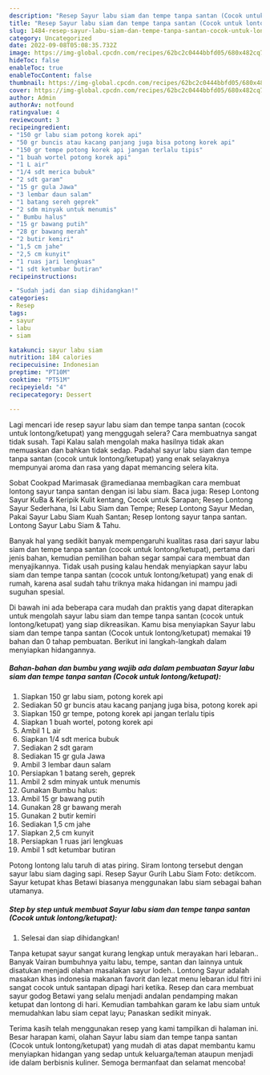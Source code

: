 ```yaml
---
description: "Resep Sayur labu siam dan tempe tanpa santan (Cocok untuk lontong/ketupat) yang Bikin Ngiler, Buat Buka Puasa}"
title: "Resep Sayur labu siam dan tempe tanpa santan (Cocok untuk lontong/ketupat) yang Bikin Ngiler, Buat Buka Puasa}"
slug: 1484-resep-sayur-labu-siam-dan-tempe-tanpa-santan-cocok-untuk-lontong-ketupat-yang-bikin-ngiler-buat-buka-puasa
category: Uncategorized
date: 2022-09-08T05:08:35.732Z
image: https://img-global.cpcdn.com/recipes/62bc2c0444bbfd05/680x482cq70/sayur-labu-siam-dan-tempe-tanpa-santan-cocok-untuk-lontongketupat-foto-resep-utama.jpg
hideToc: false
enableToc: true
enableTocContent: false
thumbnail: https://img-global.cpcdn.com/recipes/62bc2c0444bbfd05/680x482cq70/sayur-labu-siam-dan-tempe-tanpa-santan-cocok-untuk-lontongketupat-foto-resep-utama.jpg
cover: https://img-global.cpcdn.com/recipes/62bc2c0444bbfd05/680x482cq70/sayur-labu-siam-dan-tempe-tanpa-santan-cocok-untuk-lontongketupat-foto-resep-utama.jpg
author: Admin
authorAv: notfound
ratingvalue: 4
reviewcount: 3
recipeingredient:
- "150 gr labu siam potong korek api"
- "50 gr buncis atau kacang panjang juga bisa potong korek api"
- "150 gr tempe potong korek api jangan terlalu tipis"
- "1 buah wortel potong korek api"
- "1 L air"
- "1/4 sdt merica bubuk"
- "2 sdt garam"
- "15 gr gula Jawa"
- "3 lembar daun salam"
- "1 batang sereh geprek"
- "2 sdm minyak untuk menumis"
- " Bumbu halus"
- "15 gr bawang putih"
- "28 gr bawang merah"
- "2 butir kemiri"
- "1,5 cm jahe"
- "2,5 cm kunyit"
- "1 ruas jari lengkuas"
- "1 sdt ketumbar butiran"
recipeinstructions:

- "Sudah jadi dan siap dihidangkan!"
categories:
- Resep
tags:
- sayur
- labu
- siam

katakunci: sayur labu siam 
nutrition: 184 calories
recipecuisine: Indonesian
preptime: "PT10M"
cooktime: "PT51M"
recipeyield: "4"
recipecategory: Dessert

---
```



Lagi mencari ide resep sayur labu siam dan tempe tanpa santan (cocok untuk lontong/ketupat) yang menggugah selera? Cara membuatnya sangat tidak susah. Tapi Kalau salah mengolah maka hasilnya tidak akan memuaskan dan bahkan tidak sedap. Padahal sayur labu siam dan tempe tanpa santan (cocok untuk lontong/ketupat) yang enak selayaknya mempunyai aroma dan rasa yang dapat memancing selera kita.


Sobat Cookpad Marimasak @ramedianaa membagikan cara membuat lontong sayur tanpa santan dengan isi labu siam. Baca juga: Resep Lontong Sayur KuBa &amp; Keripik Kulit kentang, Cocok untuk Sarapan; Resep Lontong Sayur Sederhana, Isi Labu Siam dan Tempe; Resep Lontong Sayur Medan, Pakai Sayur Labu Siam Kuah Santan; Resep lontong sayur tanpa santan. Lontong Sayur Labu Siam &amp; Tahu.

Banyak hal yang sedikit banyak mempengaruhi kualitas rasa dari sayur labu siam dan tempe tanpa santan (cocok untuk lontong/ketupat), pertama dari jenis bahan, kemudian pemilihan bahan segar sampai cara membuat dan menyajikannya. Tidak usah pusing kalau hendak menyiapkan sayur labu siam dan tempe tanpa santan (cocok untuk lontong/ketupat) yang enak di rumah, karena asal sudah tahu triknya maka hidangan ini mampu jadi suguhan spesial.


Di bawah ini ada beberapa cara mudah dan praktis yang dapat diterapkan untuk mengolah sayur labu siam dan tempe tanpa santan (cocok untuk lontong/ketupat) yang siap dikreasikan. Kamu bisa menyiapkan Sayur labu siam dan tempe tanpa santan (Cocok untuk lontong/ketupat) memakai 19 bahan dan 0 tahap pembuatan. Berikut ini langkah-langkah dalam menyiapkan hidangannya.

<!--inarticleads1-->

##### Bahan-bahan dan bumbu yang wajib ada dalam pembuatan Sayur labu siam dan tempe tanpa santan (Cocok untuk lontong/ketupat):

1. Siapkan 150 gr labu siam, potong korek api
1. Sediakan 50 gr buncis atau kacang panjang juga bisa, potong korek api
1. Siapkan 150 gr tempe, potong korek api jangan terlalu tipis
1. Siapkan 1 buah wortel, potong korek api
1. Ambil 1 L air
1. Siapkan 1/4 sdt merica bubuk
1. Sediakan 2 sdt garam
1. Sediakan 15 gr gula Jawa
1. Ambil 3 lembar daun salam
1. Persiapkan 1 batang sereh, geprek
1. Ambil 2 sdm minyak untuk menumis
1. Gunakan  Bumbu halus:
1. Ambil 15 gr bawang putih
1. Gunakan 28 gr bawang merah
1. Gunakan 2 butir kemiri
1. Sediakan 1,5 cm jahe
1. Siapkan 2,5 cm kunyit
1. Persiapkan 1 ruas jari lengkuas
1. Ambil 1 sdt ketumbar butiran


Potong lontong lalu taruh di atas piring. Siram lontong tersebut dengan sayur labu siam daging sapi. Resep Sayur Gurih Labu Siam Foto: detikcom. Sayur ketupat khas Betawi biasanya menggunakan labu siam sebagai bahan utamanya. 

<!--inarticleads2-->

##### Step by step untuk membuat Sayur labu siam dan tempe tanpa santan (Cocok untuk lontong/ketupat):


1. Selesai dan siap dihidangkan!

Tanpa ketupat sayur sangat kurang lengkap untuk merayakan hari lebaran.. Banyak Vairan bumbuhnya yaitu labu, tempe, santan dan lainnya untuk disatukan menjadi olahan masalakan sayur lodeh.. Lontong Sayur adalah masakan khas indonesia makanan favorit dan lezat menu lebaran idul fitri ini sangat cocok untuk santapan dipagi hari ketika. Resep dan cara membuat sayur godog Betawi yang selalu menjadi andalan pendamping makan ketupat dan lontong di hari. Kemudian tambahkan garam ke labu siam untuk memudahkan labu siam cepat layu; Panaskan sedikit minyak. 

Terima kasih telah menggunakan resep yang kami tampilkan di halaman ini. Besar harapan kami, olahan Sayur labu siam dan tempe tanpa santan (Cocok untuk lontong/ketupat) yang mudah di atas dapat membantu kamu menyiapkan hidangan yang sedap untuk keluarga/teman ataupun menjadi ide dalam berbisnis kuliner. Semoga bermanfaat dan selamat mencoba!

